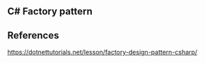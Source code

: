 ## C# Factory pattern

## References
https://dotnettutorials.net/lesson/factory-design-pattern-csharp/